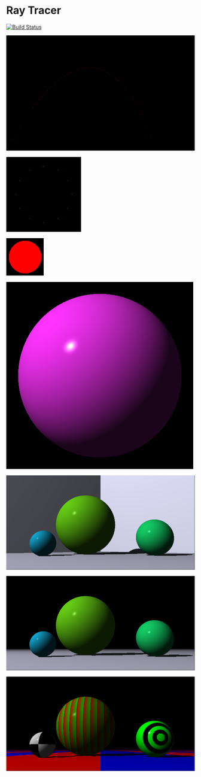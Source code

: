 # Ray Tracer

[![Build Status](https://fipxbld.jaas.dev.bloomberg.com/buildStatus/icon?job=Playgrounds%2FRyan_Folder%2Fray_tracer)](https://fipxbld.jaas.dev.bloomberg.com/job/Playgrounds/job/Ryan_Folder/job/ray_tracer/)

![](putting_all_together/chap2.png)

![](putting_all_together/chap4.png)

![](putting_all_together/chap5.png)

![](putting_all_together/chap6.png)

![](putting_all_together/chap7.png)

![](putting_all_together/chap9.png)

![](putting_all_together/chap10.png)
